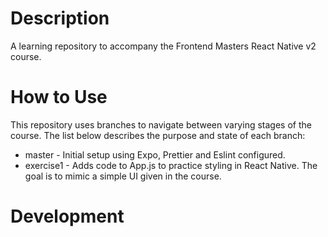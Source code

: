 # Description

A learning repository to accompany the Frontend Masters React Native v2 course.

# How to Use

This repository uses branches to navigate between varying stages of the course. The list below describes the purpose and state of each branch:

* master - Initial setup using Expo, Prettier and Eslint configured.
* exercise1 - Adds code to App.js to practice styling in React Native. The goal is to mimic a simple UI given in the course.

# Development
